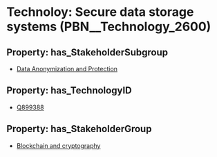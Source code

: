 # Technoloy: __Secure data storage systems__ (PBN__Technology_2600)

## Property: has_StakeholderSubgroup

* [Data Anonymization and Protection](PBN__TechSubgroup_137)

## Property: has_TechnologyID

* [Q899388](Q899388)

## Property: has_StakeholderGroup

* [Blockchain and cryptography](PBN__TechGroup_10)

